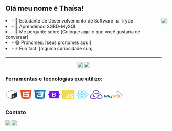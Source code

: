 
## Olá meu nome é Thaísa!

<div align="center">
  <img height="150px" align="right" margin=10px src="https://images.vexels.com/media/users/3/145066/isolated/preview/9eee08cd0243443fb95d824856e6d5a7-ilustracao-de-aviao-de-papel.png" />
  <div align="left" style="display: inline_block">
    <li>- 🔭 Estudante de Desenvolvemento de Software na Trybe</li>
    <li>- 🌱 Aprendendo SGBD-MySQL</li>
    <li>- 💬 Me pergunte sobre [Coloque aqui o que você gostaria de conversar]</li>
    <li>- 😄 Pronomes: [seus pronomes aqui]</li>
    <li>- ⚡ Fun fact: [alguma curiosidade sua]</li>
  </div>
</div>

---

<div align="center">
  <img height="180em" src="https://github-readme-stats.vercel.app/api?username=ThaisaMA&show_icons=true&theme=dracula&include_all_commits=true&count_private=true&icon_color=2FC18C&title_color=2FC18C&bg_color=1A1D21"/>
  <img height="180em" src="https://github-readme-stats.vercel.app/api/top-langs/?username=ThaisaMA&layout=compact&langs_count=7&theme=dracula&title_color=2FC18C&bg_color=1A1D21"/>
</div>



### Ferramentas e tecnologias que utilizo:

<div>
  <img align="center" alt="bash" height="30" width="40" src="https://raw.githubusercontent.com/devicons/devicon/master/icons/bash/bash-original.svg">
  <img align="center" alt="HTML" height="30" width="40" src="https://raw.githubusercontent.com/devicons/devicon/master/icons/html5/html5-original.svg">
  <img align="center" alt="CSS" height="30" width="40" src="https://raw.githubusercontent.com/devicons/devicon/master/icons/css3/css3-original.svg">
  <img align="center" alt="bootstrap" height="30" width="40" src="https://raw.githubusercontent.com/devicons/devicon/master/icons/bootstrap/bootstrap-original.svg">
  <img align="center" alt="Js" height="30" width="40" src="https://raw.githubusercontent.com/devicons/devicon/master/icons/javascript/javascript-plain.svg">
  <img align="center" alt="React" height="30" width="40" src="https://raw.githubusercontent.com/devicons/devicon/master/icons/react/react-original.svg">
  <img align="center" alt="redux" height="30" width="40" src="https://raw.githubusercontent.com/devicons/devicon/master/icons/redux/redux-original.svg">
  <img align="center" alt="mysql" height="45" width="60" src="https://raw.githubusercontent.com/devicons/devicon/master/icons/mysql/mysql-original-wordmark.svg">
</div>



### Contato

<div>
  <a href="[link para seu linkedin]" target="_blank"><img src="https://img.shields.io/badge/-LinkedIn-%230077B5?style=for-the-badge&logo=linkedin&logoColor=white" target="_blank"></a> 
  <a href = "mailto:[seu email aqui]"><img src="https://img.shields.io/badge/-Gmail-%23333?style=for-the-badge&logo=gmail&logoColor=white" target="_blank"></a>  
</div>


